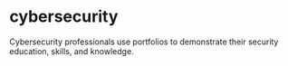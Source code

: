 # cybersecurity
Cybersecurity professionals use portfolios to demonstrate their security education, skills, and knowledge. 
